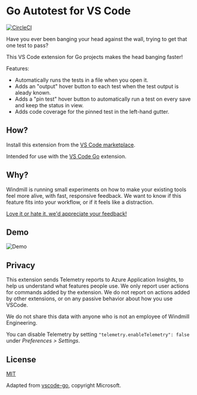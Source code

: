 # Go Autotest for VS Code
[![CircleCI](https://circleci.com/gh/windmilleng/vscode-go-autotest.png)](https://circleci.com/gh/windmilleng/vscode-go-autotest)

Have you ever been banging your head against the wall, trying to get that one test to pass?

This VS Code extension for Go projects makes the head banging faster!

Features:
- Automatically runs the tests in a file when you open it.
- Adds an "output" hover button to each test when the test output is aleady known.
- Adds a "pin test" hover button to automatically run a test on every save and keep the status in view.
- Adds code coverage for the pinned test in the left-hand gutter.

## How?

Install this extension from the [VS Code marketplace](https://marketplace.visualstudio.com/items?itemName=windmilleng.vscode-go-autotest#overview).

Intended for use with the [VS Code Go](https://marketplace.visualstudio.com/items?itemName=ms-vscode.Go) extension.

## Why?

Windmill is running small experiments on how to make your existing tools feel
more alive, with fast, responsive feedback. We want to know if this feature fits
into your workflow, or if it feels like a distraction.

[Love it or hate it, we'd appreciate your feedback!](https://airtable.com/shroJMj6X4pcljufb)

## Demo

![Demo](https://github.com/windmilleng/vscode-go-autotest/raw/master/videos/demo-autotest-and-pin.gif)

## Privacy

This extension sends Telemetry reports to Azure Application Insights, to help us
understand what features people use. We only report user actions for commands
added by the extension. We do not report on actions added by other extensions,
or on any passive behavior about how you use VSCode.

We do not share this data with anyone who is not an employee of Windmill Engineering.

You can disable Telemetry by setting `"telemetry.enableTelemetry": false`
under *Preferences > Settings*.

## License
[MIT](https://github.com/windmilleng/vscode-go-autotest/blob/master/LICENSE)

Adapted from [vscode-go](https://github.com/Microsoft/vscode-go/), copyright Microsoft.
